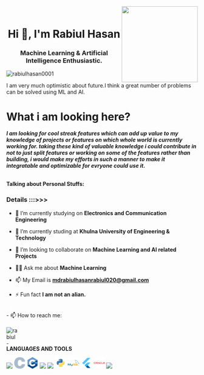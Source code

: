 

<html>
<img align="right" width="200px" height="200px" src="https://user-images.githubusercontent.com/73035328/116823654-3ff0a600-abb8-11eb-9c5e-f08c49f56823.png">
  
  <body>
    </br>
    <h1 align="center">Hi 👋, I'm Rabiul Hasan</h1>
<h3 align="center"> Machine Learning & Artificial Intelligence Enthusiastic.</h3>


<p align="left"> <img src="https://komarev.com/ghpvc/?username=rabiulhasan0001&label=Profile%20views&color=0e75b6&style=flat" alt="rabiulhasan0001" /> </p>

<p>
I am very much optimistic about future.I think a great number of problems can be solved using ML and AI.
<h1> What i am looking here? </h1>
<i>
<b> I am looking for cool streak features which can add up value to my knowledge of projects or features on which whole world is currently working for. taking these kind of valuable knowledge i could contribute in  not to just split features or working on some of the features rather than building, i would make my efforts in such 
a manner to make it integratable and optimizable for evryone could use it.</b>
</i>


<br>**Talking about Personal Stuffs:**</br>
<h3> Details :::>>></h3>

- 🔭 I’m currently studying on **Electronics and Communication Engineering**

- 🌱 I’m currently studing at **Khulna University of Engineering & Technology**

- 👯 I’m looking to collaborate on **Machine Learning and AI related Projects**

- 👨‍💻 Ask me about **Machine Learning**

- 📫 My Email is **mdrabiulhasanrabiul020@gmail.com**

- ⚡ Fun fact **I am not an alian.**

<br>
- 📫 How to reach me:
</br>

<br>

<a href="https://www.linkedin.com/in/md-rabiul-hasan-55452416a/">
<img align="left" alt="rabiul-linkedin" width="30px" src="https://cdn.jsdelivr.net/npm/simple-icons@v3/icons/linkedin.svg" width="44" height="44">
</a>

</br >
<br>

**LANGUAGES AND TOOLS** 

<code><img height="30" src="https://cdn.worldvectorlogo.com/logos/arduino-1.svg"></code>
<code><img height="30" src="https://raw.githubusercontent.com/devicons/devicon/master/icons/c/c-original.svg"></code>
<code><img height="30" src="https://raw.githubusercontent.com/devicons/devicon/master/icons/cplusplus/cplusplus-original.svg"></code>
<code><img height="30" src="https://png.pngtree.com/png-clipart/20190630/original/pngtree-html-file-document-icon-png-image_4166289.jpg"></code>
<code><img height="30" src="https://png.pngtree.com/png-clipart/20190705/original/pngtree-css-file-document-icon-png-image_4187768.jpg"></code>
<code><img height="30" src="https://raw.githubusercontent.com/github/explore/80688e429a7d4ef2fca1e82350fe8e3517d3494d/topics/python/python.png"></code>
<code><img height="30" src="https://raw.githubusercontent.com/devicons/devicon/master/icons/mysql/mysql-original-wordmark.svg"></code>
<code><img height="30" src="https://raw.githubusercontent.com/github/explore/80688e429a7d4ef2fca1e82350fe8e3517d3494d/topics/flutter/flutter.png"></code>
<code><img height="30" src="https://raw.githubusercontent.com/devicons/devicon/master/icons/oracle/oracle-original.svg"></code>
<code><img height="30" src="https://cdn.iconscout.com/icon/free/png-512/c-programming-569564.png"></code>
</br>
</body>
</html>
